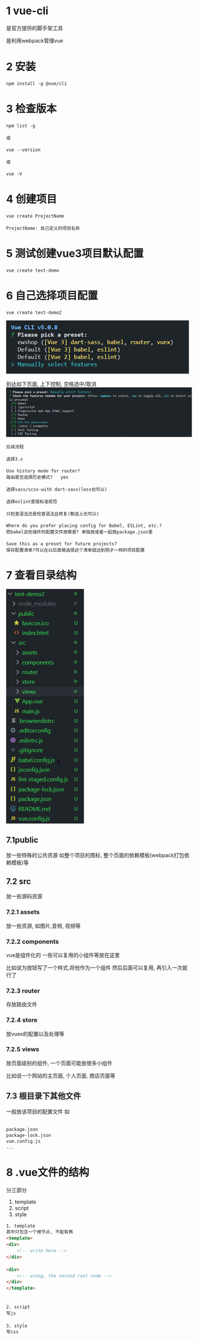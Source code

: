 # 1 vue-cli
是官方提供的脚手架工具

是利用webpack管理vue

# 2 安装
```
npm install -g @vue/cli
```

# 3 检查版本
```
npm list -g

或

vue --version

或

vue -V
```

# 4 创建项目
```
vue create ProjectName

ProjectName: 自己定义的项目名称
```

# 5 测试创建vue3项目默认配置
```
vue create test-demo
```

# 6 自己选择项目配置
```
vue create test-demo2
```
![](imgs/demo2Choice1.png)

到达如下页面, 上下控制, 空格选中/取消
![](imgs/demo2Choice2.png)

```
后续流程

选择3.x

Use history mode for router?
路由是否选择历史模式?   yes

选择sass/scss-with dart-sass(less也可以)

选择eslint查错标准规范

只检查语法还是检查语法且修复(都选上也可以)

Where do you prefer placing config for Babel, ESLint, etc.?
把babel这些插件的配置文件放哪里? 单独放或者一起放package.json里

Save this as a preset for future projects?
保存配置清单?可以在以后直接选择这个清单就达到刚才一样的项目配置
```

# 7 查看目录结构
![](imgs/目录结构.png)
## 7.1public
放一些特殊的公共资源
如整个项目的图标, 整个页面的依赖模板(webpack打包依赖模板)等

## 7.2 src
放一些源码资源
### 7.2.1 assets
放一些资源, 如图片,音频, 视频等

### 7.2.2 components
vue是组件化的
一些可以复用的小组件等放在这里

比如说为按钮写了一个样式,将他作为一个组件
然后后面可以复用, 再引入一次就行了

### 7.2.3 router
存放路由文件

### 7.2.4 store
放vuex的配置以及处理等
### 7.2.5 views
放页面级别的组件, 一个页面可能放很多小组件

比如说一个网站的主页面, 个人页面, 商店页面等
## 7.3 根目录下其他文件
一般放该项目的配置文件
如
```

package.json
package-lock.json
vue.config.js
...

```

# 8 .vue文件的结构
分三部分
1. template
2. script
3. style

```html
1. template
其中只包含一个根节点, 不能有俩
<template>
<div>
    <!-- write here -->
</div>

<div>
    <!-- wrong, the second root node -->
</div>
</template>


2. script
写js

3. style
写css
```
